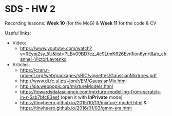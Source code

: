 # SDS - HW 2

Recording lessons: **Week 10** (for the MoG) & **Week 11** for the code & CV

Useful links:
- Video:
  * https://www.youtube.com/watch?v=REypj2sy_5U&list=PLBv09BD7ez_4e9LtmK626Evn1ion6ynrt&ab_channel=VictorLavrenko
- Articles:
  * https://cran.r-project.org/web/packages/sBIC/vignettes/GaussianMixtures.pdf
  * http://www.di.fc.ul.pt/~jpn/r/EM/GaussianMix.html
  * http://sia.webpopix.org/mixtureModels.html
  * https://towardsdatascience.com/mixture-modelling-from-scratch-in-r-5ab7bfc83eef (open it with **InPrivate** mode)
  * https://tinyheero.github.io/2015/10/13/mixture-model.html & https://tinyheero.github.io/2016/01/03/gmm-em.html
